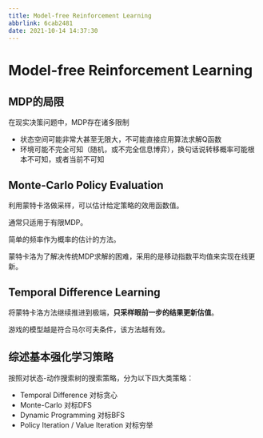 ```yaml
---
title: Model-free Reinforcement Learning
abbrlink: 6cab2481
date: 2021-10-14 14:37:30
---
```

# Model-free Reinforcement Learning

## MDP的局限
在现实决策问题中，MDP存在诸多限制

- 状态空间可能非常大甚至无限大，不可能直接应用算法求解Q函数
- 环境可能不完全可知（随机，或不完全信息博弈），换句话说转移概率可能根本不可知，或者当前不可知

## Monte-Carlo Policy Evaluation

利用蒙特卡洛做采样，可以估计给定策略的效用函数值。

通常只适用于有限MDP。

简单的频率作为概率的估计的方法。

蒙特卡洛为了解决传统MDP求解的困难，采用的是移动指数平均值来实现在线更新。

## Temporal Difference Learning

将蒙特卡洛方法继续推进到极端，**只采样眼前一步的结果更新估值**。

游戏的模型越是符合马尔可夫条件，该方法越有效。

## 综述基本强化学习策略
按照对状态-动作搜索树的搜索策略，分为以下四大类策略：
- Temporal Difference 对标贪心
- Monte-Carlo 对标DFS
- Dynamic Programming 对标BFS
- Policy Iteration / Value Iteration 对标穷举